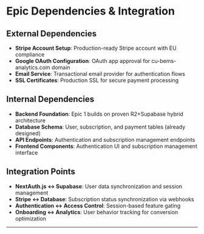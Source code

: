 # Epic Dependencies & Integration

## External Dependencies
- **Stripe Account Setup**: Production-ready Stripe account with EU compliance
- **Google OAuth Configuration**: OAuth app approval for cu-bems-analytics.com domain
- **Email Service**: Transactional email provider for authentication flows
- **SSL Certificates**: Production SSL for secure payment processing

## Internal Dependencies
- **Backend Foundation**: Epic 1 builds on proven R2+Supabase hybrid architecture
- **Database Schema**: User, subscription, and payment tables (already designed)
- **API Endpoints**: Authentication and subscription management endpoints
- **Frontend Components**: Authentication UI and subscription management interface

## Integration Points
- **NextAuth.js ↔ Supabase**: User data synchronization and session management
- **Stripe ↔ Database**: Subscription status synchronization via webhooks
- **Authentication ↔ Access Control**: Session-based feature gating
- **Onboarding ↔ Analytics**: User behavior tracking for conversion optimization

---
